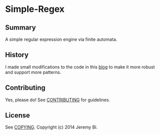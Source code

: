 # Simple-Regex

## Summary

A simple regular expression engine via finite automata.

## History

I made small modifications to the code in this
[blog](http://pbrisbin.com ) to make it more robust and support more
patterns.

## Contributing

Yes, please do! See [CONTRIBUTING][] for guidelines.

## License

See [COPYING][]. Copyright (c) 2014 Jeremy Bi.


[CONTRIBUTING]: ./CONTRIBUTING.md
[COPYING]: ./COPYING
